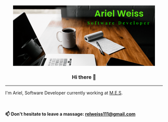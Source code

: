 <p align="center">
<img  src="https://github.com/ariel-weiss/ariel-weiss/blob/master/logo_rel.png" width=90%>


<h3 align="center"> Hi there 👋 </h3>


---

I'm Ariel, Software Developer currently working at [M.E.S](https://mes-global.com/).

<br>

#### 📫 Don't hesitate to leave a massage: relweiss111@gmail.com

</p>


<!--
**ariel-weiss/ariel-weiss** is a ✨ _special_ ✨ repository because its `README.md` (this file) appears on your GitHub profile.

Here are some ideas to get you started:

- 🔭 I’m currently working on ...
- 🌱 I’m currently learning ...
- 👯 I’m looking to collaborate on ...
- 🤔 I’m looking for help with ...
- 💬 Ask me about ...
- 📫 How to reach me: ...
- 😄 Pronouns: ...
- ⚡ Fun fact: ...
-->
